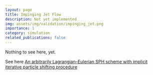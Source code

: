 ```yaml
---
layout: page
title: Impinging Jet Flow
description: Not yet implemented
img: assets/img/validation/impinging_jet.png
importance: 1
category: simulation
related_publications: false
---
```


Nothing to see here, yet.



See here [An arbitrarily Lagrangian–Eulerian SPH scheme with implicit iterative particle shifting procedure](https://www.sciencedirect.com/science/article/pii/S0045782523002839)